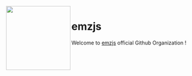 
<img src="https://avatars.githubusercontent.com/u/86639283?s=200&v=4" align="left" radius="15px" height="175px" width="175px">

# emzjs 

Welcome to [emzjs](https://npmjs.com/emz) official Github Organization !
